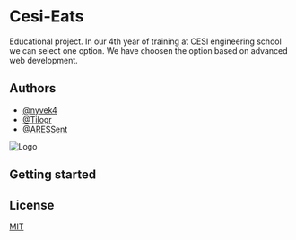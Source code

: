 # Cesi-Eats

Educational project.
In our 4th year of training at CESI engineering school we can select one option.
We have choosen the option based on advanced web development.


## Authors

- [@nyvek4](https://github.com/Nyvek4)
- [@Tilogr](https://github.com/Tilogr)
- [@ARESSent](https://github.com/ARESSent)


![Logo](https://i.ibb.co/4dYC7Zh/cesi-eats.png)



## Getting started 




## License

[MIT](https://choosealicense.com/licenses/mit/)


